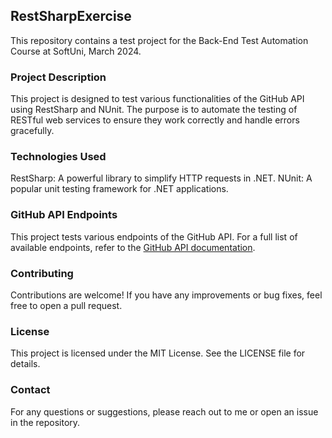 ## RestSharpExercise
This repository contains a test project for the Back-End Test Automation Course at SoftUni, March 2024.

### Project Description
This project is designed to test various functionalities of the GitHub API using RestSharp and NUnit. The purpose is to automate the testing of RESTful web services to ensure they work correctly and handle errors gracefully.

### Technologies Used
RestSharp: A powerful library to simplify HTTP requests in .NET.
NUnit: A popular unit testing framework for .NET applications.

### GitHub API Endpoints
This project tests various endpoints of the GitHub API.
For a full list of available endpoints, refer to the [GitHub API documentation](https://docs.github.com/en/rest).

### Contributing
Contributions are welcome! If you have any improvements or bug fixes, feel free to open a pull request.

### License
This project is licensed under the MIT License. See the LICENSE file for details.

### Contact
For any questions or suggestions, please reach out to me or open an issue in the repository.
